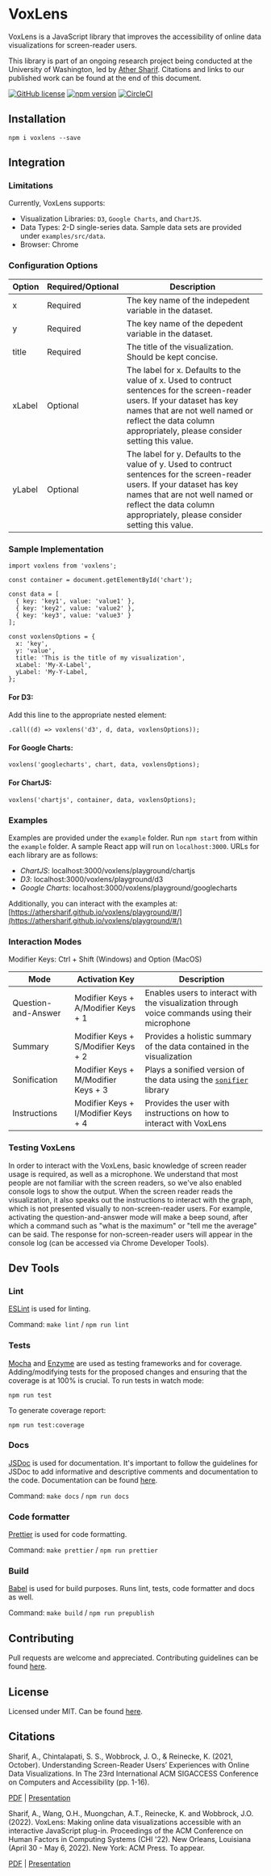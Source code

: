 # VoxLens

VoxLens is a JavaScript library that improves the accessibility of online data visualizations for screen-reader users. 

This library is part of an ongoing research project being conducted at the University of Washington, led by [Ather Sharif](https://athersharif.me). Citations and links to our published work can be found at the end of this document.

[![GitHub license](https://img.shields.io/badge/license-MIT-blue.svg)](https://github.com/athersharif/voxlens/blob/main/LICENSE) [![npm version](https://img.shields.io/npm/v/voxlens.svg?style=flat)](https://www.npmjs.com/package/voxlens) [![CircleCI](https://circleci.com/gh/athersharif/voxlens/tree/main.svg?style=svg)](https://circleci.com/gh/athersharif/voxlens/?branch=main)

## Installation

```npm i voxlens --save```

## Integration

### Limitations 

Currently, VoxLens supports:

- Visualization Libraries: `D3`, `Google Charts`, and `ChartJS`. 
- Data Types: 2-D single-series data. Sample data sets are provided under `examples/src/data`.
- Browser: Chrome

### Configuration Options

|Option|Required/Optional|Description|
|--- |--- |--- |
|x|Required|The key name of the indepedent variable in the dataset.|
|y|Required|The key name of the depedent variable in the dataset.|
|title|Required|The title of the visualization. Should be kept concise.|
|xLabel|Optional|The label for x. Defaults to the value of x. Used to contruct sentences for the screen-reader users. If your dataset has key names that are not well named or reflect the data column appropriately, please consider setting this value.|
|yLabel|Optional|The label for y. Defaults to the value of y. Used to contruct sentences for the screen-reader users. If your dataset has key names that are not well named or reflect the data column appropriately, please consider setting this value.|

### Sample Implementation

```
import voxlens from 'voxlens';

const container = document.getElementById('chart');

const data = [
  { key: 'key1', value: 'value1' },
  { key: 'key2', value: 'value2' },
  { key: 'key3', value: 'value3' }    
];

const voxlensOptions = {
  x: 'key',
  y: 'value',
  title: 'This is the title of my visualization',
  xLabel: 'My-X-Label',
  yLabel: 'My-Y-Label,
};
```

#### **For D3:** 

Add this line to the appropriate nested element:

```
.call((d) => voxlens('d3', d, data, voxlensOptions));
```

#### **For Google Charts:**

```
voxlens('googlecharts', chart, data, voxlensOptions);
```

#### **For ChartJS:**

```
voxlens('chartjs', container, data, voxlensOptions);
```

### Examples

Examples are provided under the `example` folder. Run `npm start` from within the `example` folder. A sample React app will run on `localhost:3000`. URLs for each library are as follows:

- *ChartJS*: localhost:3000/voxlens/playground/chartjs
- *D3*: localhost:3000/voxlens/playground/d3
- *Google Charts*: localhost:3000/voxlens/playground/googlecharts

Additionally, you can interact with the examples at: [https://athersharif.github.io/voxlens/playground/#/](https://athersharif.github.io/voxlens/playground/#/)

### Interaction Modes

Modifier Keys: Ctrl + Shift (Windows) and Option (MacOS)

|Mode|Activation Key|Description|
|--- |--- |--- |
|Question-and-Answer|Modifier Keys + A/Modifier Keys + 1|Enables users to interact with the visualization through voice commands using their microphone|
|Summary|Modifier Keys + S/Modifier Keys + 2|Provides a holistic summary of the data contained in the visualization
|Sonification|Modifier Keys + M/Modifier Keys + 3|Plays a sonified version of the data using the [`sonifier`](https://www.npmjs.com/package/sonifier) library|
|Instructions|Modifier Keys + I/Modifier Keys + 4|Provides the user with instructions on how to interact with VoxLens|

### Testing VoxLens

In order to interact with the VoxLens, basic knowledge of screen reader usage is required, as well as a microphone. We understand that most people are not familiar with the screen readers, so we've also enabled console logs to show the output. When the screen reader reads the visualization, it also speaks out the instructions to interact with the graph, which is not presented visually to non-screen-reader users. For example, activating the question-and-answer mode will make a beep sound, after which a command such as "what is the maximum" or "tell me the average" can be said. The response for non-screen-reader users will appear in the console log (can be accessed via Chrome Developer Tools).

## Dev Tools

### Lint

[ESLint](https://github.com/eslint/eslint) is used for linting.

Command: `make lint` / `npm run lint`

### Tests

[Mocha](https://mochajs.org/) and [Enzyme](https://airbnb.io/enzyme/) are used as testing frameworks and for coverage. Adding/modifying tests for the proposed changes and ensuring that the coverage is at 100% is crucial. To run tests in watch mode:

`npm run test`

To generate coverage report:

`npm run test:coverage`

### Docs

[JSDoc](https://github.com/jsdoc/jsdoc) is used for documentation. It's important to follow the guidelines for JSDoc to add informative and descriptive comments and documentation to the code. Documentation can be found [here](https://athersharif.github.io/voxlens/documentation/).

Command: `make docs` / `npm run docs`

### Code formatter

[Prettier](https://github.com/prettier/prettier) is used for code formatting.

Command: `make prettier` / `npm run prettier`

### Build

[Babel](https://babeljs.io/) is used for build purposes. Runs lint, tests, code formatter and docs as well.

Command: `make build` / `npm run prepublish`

## Contributing

Pull requests are welcome and appreciated. Contributing guidelines can be found [here](https://github.com/athersharif/voxlens/blob/main/CONTRIBUTING.md).

## License

Licensed under MIT. Can be found [here](https://github.com/athersharif/voxlens/blob/main/LICENSE).

## Citations

Sharif, A., Chintalapati, S. S., Wobbrock, J. O., & Reinecke, K. (2021, October). Understanding Screen-Reader Users’ Experiences with Online Data Visualizations. In The 23rd International ACM SIGACCESS Conference on Computers and Accessibility (pp. 1-16).

[PDF](https://athersharif.me/documents/assets-2021-understanding-sru-experiences-online-data-viz.pdf) | [Presentation](https://www.youtube.com/watch?v=nOHcQYm9HKQ)

Sharif, A., Wang, O.H., Muongchan, A.T., Reinecke, K. and Wobbrock, J.O. (2022). VoxLens: Making online data visualizations accessible with an interactive JavaScript plug-in. Proceedings of the ACM Conference on Human Factors in Computing Systems (CHI '22). New Orleans, Louisiana (April 30 - May 6, 2022). New York: ACM Press. To appear.

[PDF](https://athersharif.me/documents/chi-2022-voxlens.pdf) | [Presentation](https://www.youtube.com/watch?v=_ACIJafIRuU)
